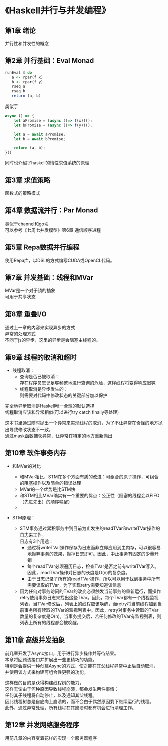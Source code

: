 # 《Haskell并行与并发编程》
## 第1章 绪论
并行性和并发性的概念


## 第2章 并行基础：Eval Monad
```haskell
runEval $ do
   a <- rpar(f x)
   b <- rpar(f y)
   rseq a
   rseq b
   return (a, b)
```
类似于
```javascript
async () => {
    let aPromise = (async ()=> f(x))();
    let bPromise = (async ()=> f(y))();

    let a = await aPromise;
    let b = await bPromise;

    return (a, b);
}()
```

同时也介绍了haskell的惰性求值系统的原理


## 第3章 求值策略
函数式的策略模式



## 第4章 数据流并行：Par Monad
类似于channel和go块<br>
可以参考《七周七并发模型》第6章 通信顺序进程



## 第5章 Repa数据并行编程
使用Repa库，以DSL的方式编写CUDA或OpenCL代码。



## 第7章 并发基础：线程和MVar
MVar是一个对于锁的抽象<br>
可用于共享状态



## 第8章 重叠I/O
通过上一章的内容来实现异步的方式<br>
异常的处理方式<br>
不同于js的异步，这里的异步是会阻塞主线程的。

## 第9章 线程的取消和超时
* 线程取消：
    * 查询是否已被取消：<br>
    存在程序员忘记足够频繁地进行查询的危险，这样线程将变得响应迟钝
    * 线程取消是异步发生的：<br>
    则需要对代码中修改状态的关键部分加以保护

完全地异步取消是Haskell唯一合理的默认选择<br>
线程取消应该和异常相似(可以进行try catch finally等处理)<br>

这本书里通过随时抛出一个异常来实现线程的取消，为了不让异常在奇怪的地方抛出导致修改状态不一致，<br>
通过mask函数捕获异常，让异常在特定的地方重新抛出

## 第10章 软件事务内存
* 和MVar的对比
    * 和MVar相比，STM在多个方面有质的改进：可组合的原子操作，可组合的阻塞操作以及简单的错误处理
    * MVar的一个优势是比STM快
    * 和STM相比MVar确实有一个重要的优点：公正性（阻塞的线程会以FIFO（先进先出）的顺序唤醒）
    * 

* STM原理：
    * STM事务通过累积事务中到目前为止发生的readTVar和writeTVar操作的日志来工作。<br>
    日志有3个用途：
        * 通过将writeTVar操作保存为日志而非立即应用到主内存，可以很容易地抛弃事务的效果，抛掉日志即可。因此，中止事务有固定的少量开销
        * 每个readTVar必须遍历日志，检查TVar是否之前有writeTVar写入。因此，readTVar操作对日志的长度是O(n)的复杂度。
        * 由于日志记录了所有的readTVar操作，所以可以用于找到事务中所有需要读取的TVar，为了实现retry需要知道该信息
    * 因为任何对事务访问的TVar的改变必须触发当前事务的重新运行，而操作retry使用事务日志来找出这些TVar。因此，每个TVar都有一个线程监视列表，当TVar修改后，列表上的线程应该唤醒，而retry将当前线程加到当前事务所有读取的TVar的监视列表中。因此，retry对事务中读取的TVar数量的复杂度是O(n)。当事务提交后，若任何修改的TVar有监视列表，则列表上所有的线程都会被唤醒。

## 第11章 高级并发抽象
前几章开发了Async接口，用于进行异步操作并等待结果。<br>
本章将回顾该接口并扩展出一些更精巧的功能。<br>
特别是会提供一种创建Async的方式，使之能在其父线程异常中止后自动取消，<br>
并使用该方式来构建可组合性更强的功能。

这样做的目的是获得构建线程树的能力，<br>
这样无论由于何种原因导致线程崩溃，都会发生两件事情：<br>
任何其子线程将自动停止，以及通知其父线程。<br>
因此线程树总是自底向上崩溃的，而不会由于偶然原因剩下继续运行的线程。<br>
此外，通过异常处理，所有线程在其崩溃时都有机会进行清理工作。

## 第12章 并发网络服务程序
用前几章的内容变着花样的实现一个服务器程序